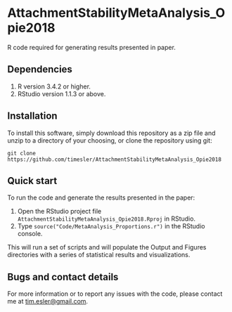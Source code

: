 # AttachmentStabilityMetaAnalysis_Opie2018
R code required for generating results presented in paper.

## Dependencies
1. R version 3.4.2 or higher.
1. RStudio version 1.1.3 or above.

## Installation

To install this software, simply download this repository as a zip file and unzip to a directory of your choosing, or clone the repository using git:

`git clone https://github.com/timesler/AttachmentStabilityMetaAnalysis_Opie2018`

## Quick start

To run the code and generate the results presented in the paper:
1. Open the RStudio project file `AttachmentStabilityMetaAnalysis_Opie2018.Rproj` in RStudio.
2. Type `source("Code/MetaAnalysis_Proportions.r")` in the RStudio console.

This will run a set of scripts and will populate the Output and Figures directories with a series of statistical results and visualizations.

## Bugs and contact details

For more information or to report any issues with the code, please contact me at tim.esler@gmail.com.